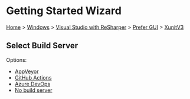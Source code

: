 <!--
GENERATED FILE - DO NOT EDIT
This file was generated by [MarkdownSnippets](https://github.com/SimonCropp/MarkdownSnippets).
Source File: /docs/mdsource/wiz/Windows_VisualStudioWithReSharper_Gui_XunitV3.source.md
To change this file edit the source file and then run MarkdownSnippets.
-->

# Getting Started Wizard

[Home](/docs/wiz/readme.md) > [Windows](Windows.md) > [Visual Studio with ReSharper](Windows_VisualStudioWithReSharper.md) > [Prefer GUI](Windows_VisualStudioWithReSharper_Gui.md) > [XunitV3](Windows_VisualStudioWithReSharper_Gui_XunitV3.md)

## Select Build Server

Options:
 * [AppVeyor](Windows_VisualStudioWithReSharper_Gui_XunitV3_AppVeyor.md)
 * [GitHub Actions](Windows_VisualStudioWithReSharper_Gui_XunitV3_GitHubActions.md)
 * [Azure DevOps](Windows_VisualStudioWithReSharper_Gui_XunitV3_AzureDevOps.md)
 * [No build server](Windows_VisualStudioWithReSharper_Gui_XunitV3_None.md)
